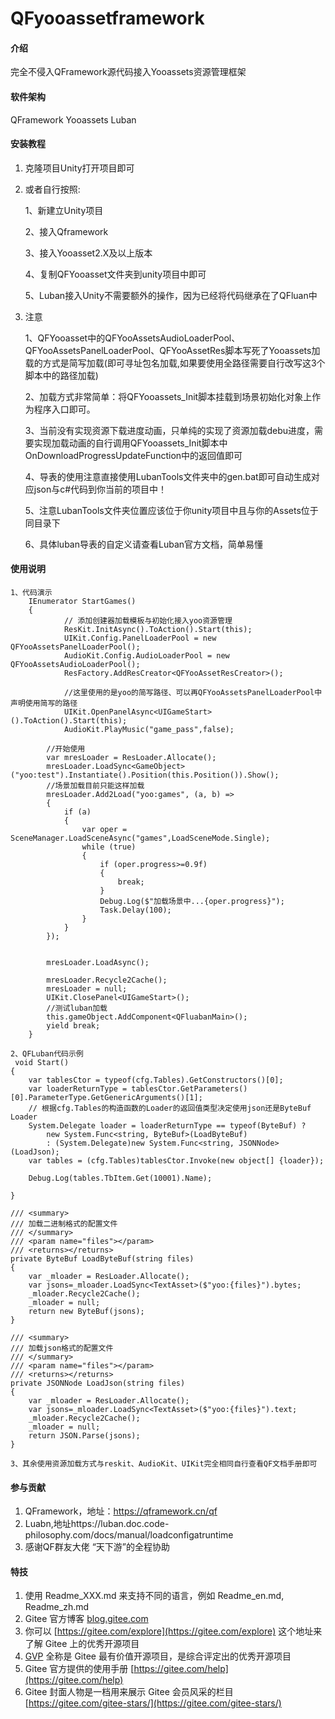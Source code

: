 # QFyooassetframework

#### 介绍
完全不侵入QFramework源代码接入Yooassets资源管理框架

#### 软件架构
QFramework
Yooassets
Luban

#### 安装教程

1.  克隆项目Unity打开项目即可

2.  或者自行按照:

    1、新建立Unity项目

    2、接入Qframework

    3、接入Yooasset2.X及以上版本

    4、复制QFYooasset文件夹到unity项目中即可

    5、Luban接入Unity不需要额外的操作，因为已经将代码继承在了QFluan中

3.  注意

    1、QFYooasset中的QFYooAssetsAudioLoaderPool、QFYooAssetsPanelLoaderPool、QFYooAssetRes脚本写死了Yooassets加载的方式是简写加载(即可寻址包名加载,如果要使用全路径需要自行改写这3个脚本中的路径加载)

    2、加载方式非常简单：将QFYooassets_Init脚本挂载到场景初始化对象上作为程序入口即可。

    3、当前没有实现资源下载进度动画，只单纯的实现了资源加载debu进度，需要实现加载动画的自行调用QFYooassets_Init脚本中 OnDownloadProgressUpdateFunction中的返回值即可

    4、导表的使用注意直接使用LubanTools文件夹中的gen.bat即可自动生成对应json与c#代码到你当前的项目中！

    5、注意LubanTools文件夹位置应该位于你unity项目中且与你的Assets位于同目录下

    6、具体luban导表的自定义请查看Luban官方文档，简单易懂

#### 使用说明
    1、代码演示
        IEnumerator StartGames()
        {
                // 添加创建器加载模板与初始化接入yoo资源管理
                ResKit.InitAsync().ToAction().Start(this);
                UIKit.Config.PanelLoaderPool = new QFYooAssetsPanelLoaderPool();
                AudioKit.Config.AudioLoaderPool = new QFYooAssetsAudioLoaderPool();
                ResFactory.AddResCreator<QFYooAssetResCreator>();
                
                //这里使用的是yoo的简写路径、可以再QFYooAssetsPanelLoaderPool中声明使用简写的路径
                UIKit.OpenPanelAsync<UIGameStart>().ToAction().Start(this);
                AudioKit.PlayMusic("game_pass",false);
            
            //开始使用
            var mresLoader = ResLoader.Allocate();
            mresLoader.LoadSync<GameObject>("yoo:test").Instantiate().Position(this.Position()).Show();
            //场景加载目前只能这样加载
            mresLoader.Add2Load("yoo:games", (a, b) =>
            {
                if (a)
                {
                    var oper = SceneManager.LoadSceneAsync("games",LoadSceneMode.Single);
                    while (true)
                    {
                        if (oper.progress>=0.9f)
                        {
                            break;
                        }
                        Debug.Log($"加载场景中...{oper.progress}");
                        Task.Delay(100);
                    }
                }
            });
                     
            
            mresLoader.LoadAsync();
            
            mresLoader.Recycle2Cache();
            mresLoader = null;
            UIKit.ClosePanel<UIGameStart>();
            //测试luban加载
            this.gameObject.AddComponent<QFluabanMain>();
            yield break;
        }
        
    2、QFLuban代码示例
     void Start()
    {
        var tablesCtor = typeof(cfg.Tables).GetConstructors()[0];
        var loaderReturnType = tablesCtor.GetParameters()[0].ParameterType.GetGenericArguments()[1];
        // 根据cfg.Tables的构造函数的Loader的返回值类型决定使用json还是ByteBuf Loader
        System.Delegate loader = loaderReturnType == typeof(ByteBuf) ?
            new System.Func<string, ByteBuf>(LoadByteBuf)
            : (System.Delegate)new System.Func<string, JSONNode>(LoadJson);
        var tables = (cfg.Tables)tablesCtor.Invoke(new object[] {loader});
        
        Debug.Log(tables.TbItem.Get(10001).Name);

    }

    /// <summary>
    /// 加载二进制格式的配置文件
    /// </summary>
    /// <param name="files"></param>
    /// <returns></returns>
    private ByteBuf LoadByteBuf(string files)
    {
        var _mloader = ResLoader.Allocate();
        var jsons=_mloader.LoadSync<TextAsset>($"yoo:{files}").bytes;
        _mloader.Recycle2Cache();
        _mloader = null;
        return new ByteBuf(jsons);
    }

    /// <summary>
    /// 加载json格式的配置文件
    /// </summary>
    /// <param name="files"></param>
    /// <returns></returns>
    private JSONNode LoadJson(string files)
    {
        var _mloader = ResLoader.Allocate();
        var jsons=_mloader.LoadSync<TextAsset>($"yoo:{files}").text;
        _mloader.Recycle2Cache();
        _mloader = null;
        return JSON.Parse(jsons);
    }

    3、其余使用资源加载方式与reskit、AudioKit、UIKit完全相同自行查看QF文档手册即可

#### 参与贡献

1.  QFramework，地址：https://qframework.cn/qf
2.  Luabn,地址https://luban.doc.code-philosophy.com/docs/manual/loadconfigatruntime
2.  感谢QF群友大佬 “天下游”的全程协助



#### 特技

1.  使用 Readme\_XXX.md 来支持不同的语言，例如 Readme\_en.md, Readme\_zh.md
2.  Gitee 官方博客 [blog.gitee.com](https://blog.gitee.com)
3.  你可以 [https://gitee.com/explore](https://gitee.com/explore) 这个地址来了解 Gitee 上的优秀开源项目
4.  [GVP](https://gitee.com/gvp) 全称是 Gitee 最有价值开源项目，是综合评定出的优秀开源项目
5.  Gitee 官方提供的使用手册 [https://gitee.com/help](https://gitee.com/help)
6.  Gitee 封面人物是一档用来展示 Gitee 会员风采的栏目 [https://gitee.com/gitee-stars/](https://gitee.com/gitee-stars/)
